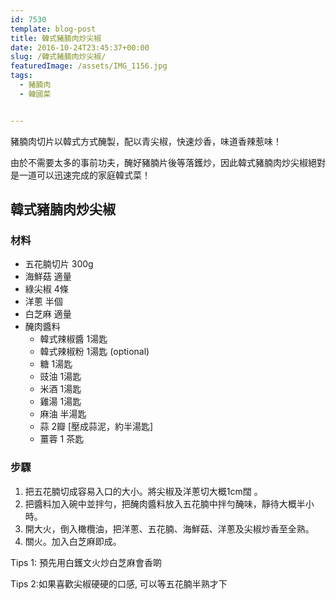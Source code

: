 ```yaml
---
id: 7530
template: blog-post
title: 韓式豬腩肉炒尖椒
date: 2016-10-24T23:45:37+00:00
slug: /韓式豬腩肉炒尖椒/
featuredImage: /assets/IMG_1156.jpg
tags:
  - 豬腩肉
  - 韓國菜


---
```


豬腩肉切片以韓式方式醃製，配以青尖椒，快速炒香，味道香辣惹味！

由於不需要太多的事前功夫，醃好豬腩片後等落鑊炒，因此韓式豬腩肉炒尖椒絕對是一道可以迅速完成的家庭韓式菜！

<!--more-->

## 韓式豬腩肉炒尖椒

### 材料

* 五花腩切片 300g
* 海鮮菇 適量
* 綠尖椒 4條
* 洋蔥 半個
* 白芝麻 適量
* 醃肉醬料
  * 韓式辣椒醬 1湯匙
  * 韓式辣椒粉 1湯匙 (optional)
  * 糖 1湯匙
  * 豉油 1湯匙
  * 米酒 1湯匙
  * 雞湯 1湯匙
  * 麻油 半湯匙
  * 蒜 2瓣 [壓成蒜泥，約半湯匙]
  * 薑蓉 1 茶匙

### 步驟

1. 把五花腩切成容易入口的大小。將尖椒及洋蔥切大概1cm闊 。
2. 把醬料加入碗中並拌勻，把醃肉醬料放入五花腩中拌勻醃味，靜待大概半小時。
3. 開大火，倒入橄欖油，把洋蔥、五花腩、海鮮菇、洋蔥及尖椒炒香至全熟。
4. 關火。加入白芝麻即成。

Tips 1: 預先用白鑊文火炒白芝麻會香啲

Tips 2:如果喜歡尖椒硬硬的口感, 可以等五花腩半熟才下

&nbsp;